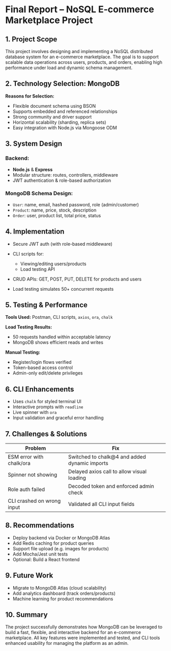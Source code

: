 # Final Report – NoSQL E-commerce Marketplace Project

## 1. Project Scope

This project involves designing and implementing a NoSQL distributed database system for an e-commerce marketplace. The goal is to support scalable data operations across users, products, and orders, enabling high performance under load and dynamic schema management.

## 2. Technology Selection: MongoDB

**Reasons for Selection:**

* Flexible document schema using BSON
* Supports embedded and referenced relationships
* Strong community and driver support
* Horizontal scalability (sharding, replica sets)
* Easy integration with Node.js via Mongoose ODM

## 3. System Design

### Backend:

* **Node.js** & **Express**
* Modular structure: routes, controllers, middleware
* JWT authentication & role-based authorization

### MongoDB Schema Design:

* `User`: name, email, hashed password, role (admin/customer)
* `Product`: name, price, stock, description
* `Order`: user, product list, total price, status

## 4. Implementation

* Secure JWT auth (with role-based middleware)
* CLI scripts for:

  * Viewing/editing users/products
  * Load testing API
* CRUD APIs: GET, POST, PUT, DELETE for products and users
* Load testing simulates 50+ concurrent requests

## 5. Testing & Performance

**Tools Used:** Postman, CLI scripts, `axios`, `ora`, `chalk`

**Load Testing Results:**

* 50 requests handled within acceptable latency
* MongoDB shows efficient reads and writes

**Manual Testing:**

* Register/login flows verified
* Token-based access control
* Admin-only edit/delete privileges

## 6. CLI Enhancements

* Uses `chalk` for styled terminal UI
* Interactive prompts with `readline`
* Live spinner with `ora`
* Input validation and graceful error handling

## 7. Challenges & Solutions

| Problem                    | Fix                                            |
| -------------------------- | ---------------------------------------------- |
| ESM error with chalk/ora   | Switched to chalk\@4 and added dynamic imports |
| Spinner not showing        | Delayed axios call to allow visual loading     |
| Role auth failed           | Decoded token and enforced admin check         |
| CLI crashed on wrong input | Validated all CLI input fields                 |

## 8. Recommendations

* Deploy backend via Docker or MongoDB Atlas
* Add Redis caching for product queries
* Support file upload (e.g. images for products)
* Add Mocha/Jest unit tests
* Optional: Build a React frontend

## 9. Future Work

* Migrate to MongoDB Atlas (cloud scalability)
* Add analytics dashboard (track orders/products)
* Machine learning for product recommendations

## 10. Summary

The project successfully demonstrates how MongoDB can be leveraged to build a fast, flexible, and interactive backend for an e-commerce marketplace. All key features were implemented and tested, and CLI tools enhanced usability for managing the platform as an admin.
